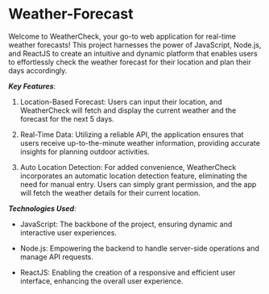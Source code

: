 # Weather-Forecast
Welcome to WeatherCheck, your go-to web application for real-time weather forecasts! This project harnesses the power of JavaScript, Node.js, and ReactJS to create an intuitive and dynamic platform that enables users to effortlessly check the weather forecast for their location and plan their days accordingly.

***Key Features***:

1. Location-Based Forecast: Users can input their location, and WeatherCheck will fetch and display the current weather and the forecast for the next 5 days.

2. Real-Time Data: Utilizing a reliable API, the application ensures that users receive up-to-the-minute weather information, providing accurate insights for planning outdoor activities.

3. Auto Location Detection: For added convenience, WeatherCheck incorporates an automatic location detection feature, eliminating the need for manual entry. Users can simply grant permission, and the app will fetch the weather details for their current location.

***Technologies Used***:

- JavaScript: The backbone of the project, ensuring dynamic and interactive user experiences.
  
- Node.js: Empowering the backend to handle server-side operations and manage API requests.

- ReactJS: Enabling the creation of a responsive and efficient user interface, enhancing the overall user experience.
